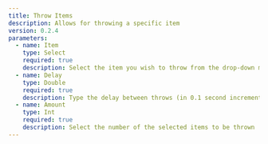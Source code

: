```yaml
---
title: Throw Items
description: Allows for throwing a specific item
version: 0.2.4
parameters:
  - name: Item
    type: Select
    required: true
    description: Select the item you wish to throw from the drop-down menu
  - name: Delay
    type: Double
    required: true
    description: Type the delay between throws (in 0.1 second increments)
  - name: Amount
    type: Int
    required: true
    description: Select the number of the selected items to be thrown
---
```

